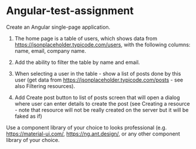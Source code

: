 # Angular-test-assignment

Create an Angular single-page application.

1. The home page is a table of users, which shows data from https://jsonplaceholder.typicode.com/users, with the following columns: name, email, company name. 
2. Add the ability to filter the table by name and email.

3. When selecting a user in the table - show a list of posts done by this user (get data from https://jsonplaceholder.typicode.com/posts - see also Filtering resources). 

4. Add Create post button to list of posts screen that will open a dialog where user can enter details to create the post (see Creating a resource - note that resource will not be really created on the server but it will be faked as if)


Use a component library of your choice to looks professional (e.g. https://material-ui.com/, https://ng.ant.design/, or any other component library of your choice.
